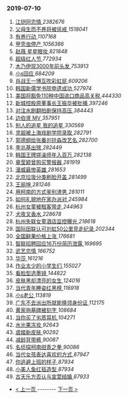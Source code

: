 ### 2019-07-10 
1. [ 江铠同恋情 ](https://s.weibo.com/weibo?q=%23%E6%B1%9F%E9%93%A0%E5%90%8C%E6%81%8B%E6%83%85%23&Refer=top) *2382676*
1. [ 父母生而不养将被惩戒 ](https://s.weibo.com/weibo?q=%23%E7%88%B6%E6%AF%8D%E7%94%9F%E8%80%8C%E4%B8%8D%E5%85%BB%E5%B0%86%E8%A2%AB%E6%83%A9%E6%88%92%23&Refer=top) *1518041*
1. [ 有养行动 ](https://s.weibo.com/weibo?q=%23%E6%9C%89%E5%85%BB%E8%A1%8C%E5%8A%A8%23&topic_ad=1&Refer=top) *1107168*
1. [ 甲壳虫停产 ](https://s.weibo.com/weibo?q=%23%E7%94%B2%E5%A3%B3%E8%99%AB%E5%81%9C%E4%BA%A7%23&Refer=top) *1056386*
1. [ 赵薇 星星眼妆 ](https://s.weibo.com/weibo?q=%E8%B5%B5%E8%96%87%20%E6%98%9F%E6%98%9F%E7%9C%BC%E5%A6%86&Refer=top) *821848*
1. [ 超级红人节 ](https://s.weibo.com/weibo?q=%23%E8%B6%85%E7%BA%A7%E7%BA%A2%E4%BA%BA%E8%8A%82%23&Refer=top) *772934*
1. [ 木乃伊现3000年前头发 ](https://s.weibo.com/weibo?q=%23%E6%9C%A8%E4%B9%83%E4%BC%8A%E7%8E%B03000%E5%B9%B4%E5%89%8D%E5%A4%B4%E5%8F%91%23&Refer=top) *753913*
1. [ 小s回应 ](https://s.weibo.com/weibo?q=%23%E5%B0%8Fs%E5%9B%9E%E5%BA%94%23&Refer=top) *684209*
1. [ 肖战王一博互吹彩虹屁 ](https://s.weibo.com/weibo?q=%23%E8%82%96%E6%88%98%E7%8E%8B%E4%B8%80%E5%8D%9A%E4%BA%92%E5%90%B9%E5%BD%A9%E8%99%B9%E5%B1%81%23&Refer=top) *609206*
1. [ 韩国新儒学书院申遗成功 ](https://s.weibo.com/weibo?q=%23%E9%9F%A9%E5%9B%BD%E6%96%B0%E5%84%92%E5%AD%A6%E4%B9%A6%E9%99%A2%E7%94%B3%E9%81%97%E6%88%90%E5%8A%9F%23&Refer=top) *527974*
1. [ 美国将豁免110种中国进口商品高关税 ](https://s.weibo.com/weibo?q=%23%E7%BE%8E%E5%9B%BD%E5%B0%86%E8%B1%81%E5%85%8D110%E7%A7%8D%E4%B8%AD%E5%9B%BD%E8%BF%9B%E5%8F%A3%E5%95%86%E5%93%81%E9%AB%98%E5%85%B3%E7%A8%8E%23&Refer=top) *444330*
1. [ 新城控股原董事长王振华被批捕 ](https://s.weibo.com/weibo?q=%E6%96%B0%E5%9F%8E%E6%8E%A7%E8%82%A1%E5%8E%9F%E8%91%A3%E4%BA%8B%E9%95%BF%E7%8E%8B%E6%8C%AF%E5%8D%8E%E8%A2%AB%E6%89%B9%E6%8D%95&Refer=top) *397246*
1. [ 对注水剧翻拍剧保持高压 ](https://s.weibo.com/weibo?q=%23%E5%AF%B9%E6%B3%A8%E6%B0%B4%E5%89%A7%E7%BF%BB%E6%8B%8D%E5%89%A7%E4%BF%9D%E6%8C%81%E9%AB%98%E5%8E%8B%23&Refer=top) *384443*
1. [ 边伯贤 MV ](https://s.weibo.com/weibo?q=%E8%BE%B9%E4%BC%AF%E8%B4%A4%20MV&Refer=top) *357951*
1. [ 别人的追星 我的追星 ](https://s.weibo.com/weibo?q=%E5%88%AB%E4%BA%BA%E7%9A%84%E8%BF%BD%E6%98%9F%20%E6%88%91%E7%9A%84%E8%BF%BD%E6%98%9F&Refer=top) *330569*
1. [ 灵超被上海戏剧学院录取 ](https://s.weibo.com/weibo?q=%23%E7%81%B5%E8%B6%85%E8%A2%AB%E4%B8%8A%E6%B5%B7%E6%88%8F%E5%89%A7%E5%AD%A6%E9%99%A2%E5%BD%95%E5%8F%96%23&Refer=top) *282791*
1. [ 郭德纲给张番刘铨淼改艺名 ](https://s.weibo.com/weibo?q=%23%E9%83%AD%E5%BE%B7%E7%BA%B2%E7%BB%99%E5%BC%A0%E7%95%AA%E5%88%98%E9%93%A8%E6%B7%BC%E6%94%B9%E8%89%BA%E5%90%8D%23&Refer=top) *282700*
1. [ 李兆基出殡 ](https://s.weibo.com/weibo?q=%23%E6%9D%8E%E5%85%86%E5%9F%BA%E5%87%BA%E6%AE%A1%23&Refer=top) *282449*
1. [ 韩国王牌搓澡师年入百万 ](https://s.weibo.com/weibo?q=%23%E9%9F%A9%E5%9B%BD%E7%8E%8B%E7%89%8C%E6%90%93%E6%BE%A1%E5%B8%88%E5%B9%B4%E5%85%A5%E7%99%BE%E4%B8%87%23&Refer=top) *282138*
1. [ 章莹颖曾购买警报器 ](https://s.weibo.com/weibo?q=%23%E7%AB%A0%E8%8E%B9%E9%A2%96%E6%9B%BE%E8%B4%AD%E4%B9%B0%E8%AD%A6%E6%8A%A5%E5%99%A8%23&Refer=top) *281919*
1. [ 漫威最惨英雄 ](https://s.weibo.com/weibo?q=%23%E6%BC%AB%E5%A8%81%E6%9C%80%E6%83%A8%E8%8B%B1%E9%9B%84%23&Refer=top) *281653*
1. [ 北京垃圾分类刷脸开盖 ](https://s.weibo.com/weibo?q=%23%E5%8C%97%E4%BA%AC%E5%9E%83%E5%9C%BE%E5%88%86%E7%B1%BB%E5%88%B7%E8%84%B8%E5%BC%80%E7%9B%96%23&Refer=top) *281499*
1. [ 王丽坤 ](https://s.weibo.com/weibo?q=%23%E7%8E%8B%E4%B8%BD%E5%9D%A4%23&Refer=top) *281246*
1. [ 用柯南的方式鉴别渣男 ](https://s.weibo.com/weibo?q=%23%E7%94%A8%E6%9F%AF%E5%8D%97%E7%9A%84%E6%96%B9%E5%BC%8F%E9%89%B4%E5%88%AB%E6%B8%A3%E7%94%B7%23&Refer=top) *281011*
1. [ 如何礼貌地在家办派对 ](https://s.weibo.com/weibo?q=%23%E5%A6%82%E4%BD%95%E7%A4%BC%E8%B2%8C%E5%9C%B0%E5%9C%A8%E5%AE%B6%E5%8A%9E%E6%B4%BE%E5%AF%B9%23&Refer=top) *245984*
1. [ 杭州女童被租客带走 ](https://s.weibo.com/weibo?q=%23%E6%9D%AD%E5%B7%9E%E5%A5%B3%E7%AB%A5%E8%A2%AB%E7%A7%9F%E5%AE%A2%E5%B8%A6%E8%B5%B0%23&Refer=top) *244963*
1. [ 犬夜叉香水 ](https://s.weibo.com/weibo?q=%23%E7%8A%AC%E5%A4%9C%E5%8F%89%E9%A6%99%E6%B0%B4%23&Refer=top) *228678*
1. [ 杭州失联女童酒店监控曝光 ](https://s.weibo.com/weibo?q=%E6%9D%AD%E5%B7%9E%E5%A4%B1%E8%81%94%E5%A5%B3%E7%AB%A5%E9%85%92%E5%BA%97%E7%9B%91%E6%8E%A7%E6%9B%9D%E5%85%89&Refer=top) *218618*
1. [ 国际田联认可刘虹50公里竞走纪录 ](https://s.weibo.com/weibo?q=%E5%9B%BD%E9%99%85%E7%94%B0%E8%81%94%E8%AE%A4%E5%8F%AF%E5%88%98%E8%99%B950%E5%85%AC%E9%87%8C%E7%AB%9E%E8%B5%B0%E7%BA%AA%E5%BD%95&Refer=top) *202344*
1. [ 全国鲜果价格上涨 ](https://s.weibo.com/weibo?q=%23%E5%85%A8%E5%9B%BD%E9%B2%9C%E6%9E%9C%E4%BB%B7%E6%A0%BC%E4%B8%8A%E6%B6%A8%23&Refer=top) *176681*
1. [ 智联招聘回应16万份简历泄露 ](https://s.weibo.com/weibo?q=%23%E6%99%BA%E8%81%94%E6%8B%9B%E8%81%98%E5%9B%9E%E5%BA%9416%E4%B8%87%E4%BB%BD%E7%AE%80%E5%8E%86%E6%B3%84%E9%9C%B2%23&Refer=top) *169695*
1. [ 武艺恋情 ](https://s.weibo.com/weibo?q=%23%E6%AD%A6%E8%89%BA%E6%81%8B%E6%83%85%23&Refer=top) *166752*
1. [ 华莎 ](https://s.weibo.com/weibo?q=%23%E5%8D%8E%E8%8E%8E%23&Refer=top) *161216*
1. [ 作业太少的小学生们 ](https://s.weibo.com/weibo?q=%23%E4%BD%9C%E4%B8%9A%E5%A4%AA%E5%B0%91%E7%9A%84%E5%B0%8F%E5%AD%A6%E7%94%9F%E4%BB%AC%23&Refer=top) *155027*
1. [ 看脸型选墨镜 ](https://s.weibo.com/weibo?q=%23%E7%9C%8B%E8%84%B8%E5%9E%8B%E9%80%89%E5%A2%A8%E9%95%9C%23&Refer=top) *144822*
1. [ 皮肤黑却漂亮的女生 ](https://s.weibo.com/weibo?q=%23%E7%9A%AE%E8%82%A4%E9%BB%91%E5%8D%B4%E6%BC%82%E4%BA%AE%E7%9A%84%E5%A5%B3%E7%94%9F%23&Refer=top) *124016*
1. [ 当代青年睡姿红黑榜 ](https://s.weibo.com/weibo?q=%23%E5%BD%93%E4%BB%A3%E9%9D%92%E5%B9%B4%E7%9D%A1%E5%A7%BF%E7%BA%A2%E9%BB%91%E6%A6%9C%23&Refer=top) *116918*
1. [ 小s老公 ](https://s.weibo.com/weibo?q=%23%E5%B0%8Fs%E8%80%81%E5%85%AC%23&Refer=top) *113819*
1. [ 广东不去派出所就能换领身份证 ](https://s.weibo.com/weibo?q=%23%E5%B9%BF%E4%B8%9C%E4%B8%8D%E5%8E%BB%E6%B4%BE%E5%87%BA%E6%89%80%E5%B0%B1%E8%83%BD%E6%8D%A2%E9%A2%86%E8%BA%AB%E4%BB%BD%E8%AF%81%23&Refer=top) *112175*
1. [ 黄家驹墓碑被刻字 ](https://s.weibo.com/weibo?q=%23%E9%BB%84%E5%AE%B6%E9%A9%B9%E5%A2%93%E7%A2%91%E8%A2%AB%E5%88%BB%E5%AD%97%23&Refer=top) *108684*
1. [ 当你买了劣质耳机 ](https://s.weibo.com/weibo?q=%23%E5%BD%93%E4%BD%A0%E4%B9%B0%E4%BA%86%E5%8A%A3%E8%B4%A8%E8%80%B3%E6%9C%BA%23&Refer=top) *104271*
1. [ 水光果冻妆 ](https://s.weibo.com/weibo?q=%23%E6%B0%B4%E5%85%89%E6%9E%9C%E5%86%BB%E5%A6%86%23&Refer=top) *92643*
1. [ 虞姬新皮肤 ](https://s.weibo.com/weibo?q=%23%E8%99%9E%E5%A7%AC%E6%96%B0%E7%9A%AE%E8%82%A4%23&Refer=top) *90292*
1. [ 减龄背带裤 ](https://s.weibo.com/weibo?q=%E5%87%8F%E9%BE%84%E8%83%8C%E5%B8%A6%E8%A3%A4&Refer=top) *90087*
1. [ 名侦探柯南绀青之拳 ](https://s.weibo.com/weibo?q=%23%E5%90%8D%E4%BE%A6%E6%8E%A2%E6%9F%AF%E5%8D%97%E7%BB%80%E9%9D%92%E4%B9%8B%E6%8B%B3%23&Refer=top) *90086*
1. [ 当代女孩表达喜欢的方式 ](https://s.weibo.com/weibo?q=%23%E5%BD%93%E4%BB%A3%E5%A5%B3%E5%AD%A9%E8%A1%A8%E8%BE%BE%E5%96%9C%E6%AC%A2%E7%9A%84%E6%96%B9%E5%BC%8F%23&Refer=top) *87947*
1. [ 你逃避上班的样子 ](https://s.weibo.com/weibo?q=%E4%BD%A0%E9%80%83%E9%81%BF%E4%B8%8A%E7%8F%AD%E7%9A%84%E6%A0%B7%E5%AD%90&Refer=top) *87934*
1. [ 小美人鱼红毯造型 ](https://s.weibo.com/weibo?q=%E5%B0%8F%E7%BE%8E%E4%BA%BA%E9%B1%BC%E7%BA%A2%E6%AF%AF%E9%80%A0%E5%9E%8B&Refer=top) *87934*
1. [ 古天乐方否认与宣萱结婚 ](https://s.weibo.com/weibo?q=%23%E5%8F%A4%E5%A4%A9%E4%B9%90%E6%96%B9%E5%90%A6%E8%AE%A4%E4%B8%8E%E5%AE%A3%E8%90%B1%E7%BB%93%E5%A9%9A%23&Refer=top) *87933* 

- [ < 上一页 ](https://github.com/able8/weibo-hot-record/blob/master/2019-07-09.md) -------- [ 下一页 > ](https://github.com/able8/weibo-hot-record/blob/master/2019-07-11.md)